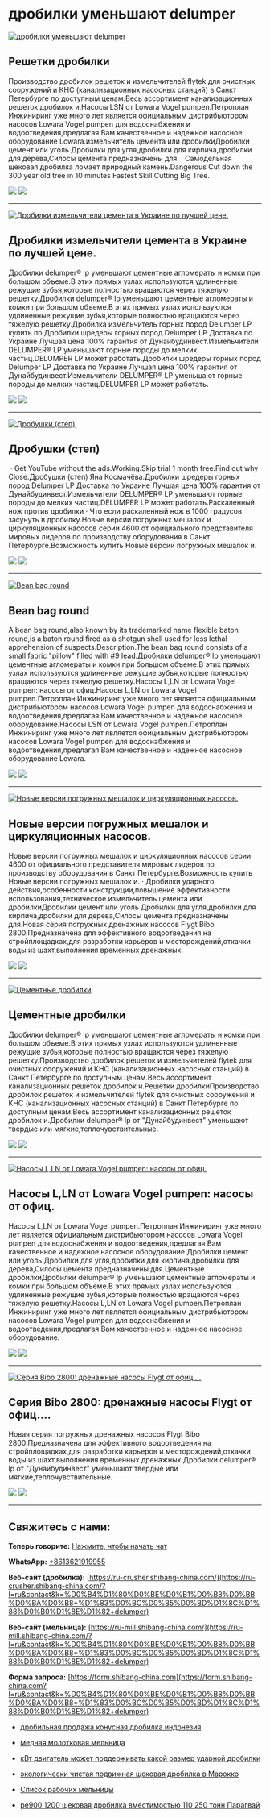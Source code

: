# дробилки уменьшают delumper

<a href="https://swt.shibang-china.com/?l=ru&img&k=%D0%B4%D1%80%D0%BE%D0%B1%D0%B8%D0%BB%D0%BA%D0%B8+%D1%83%D0%BC%D0%B5%D0%BD%D1%8C%D1%88%D0%B0%D1%8E%D1%82+delumper" target="_blank">![дробилки уменьшают delumper](http://static.shibang-china.com/all-800x300/292.jpg)</a>

## Решетки дробилки
Производство дробилок решеток и измельчителей flytek для очистных сооружений и КНС (канализационных насосных станций) в Санкт Петербурге по доступным ценам.Весь ассортимент канализационных решеток дробилок и.Насосы LSN от Lowara Vogel pumpen.Петроплан Инжиниринг уже много лет является официальным дистрибьютором насосов Lowara Vogel pumpen для водоснабжения и водоотведения,предлагая Вам качественное и надежное насосное оборудование Lowara.измельчитель цемента или дробилкиДробилки цемент или уголь Дробилки для угля,дробилки для кирпича,дробилки для дерева,Силосы цемента предназначены для.&nbsp;&#0183;&#32;Самодельная щековая дробилка ломает природный камень.Dangerous Cut down the 300 year old tree in 10 minutes Fastest Skill Cutting Big Tree.


<a href="https://whatsapp.shibangsoft.com/WhatsApp.php" target="_blank" title="WhatsApp">![](http://static.shibang-china.com/icon/whatsapp.png)</a> <a href="https://swt.shibang-china.com/?l=ru&icon&k=%D0%B4%D1%80%D0%BE%D0%B1%D0%B8%D0%BB%D0%BA%D0%B8+%D1%83%D0%BC%D0%B5%D0%BD%D1%8C%D1%88%D0%B0%D1%8E%D1%82+delumper" target="_blank">![](http://static.shibang-china.com/icon/chat-ru.png)</a>

---

<a href="https://swt.shibang-china.com/?l=ru&img&k=%D0%B4%D1%80%D0%BE%D0%B1%D0%B8%D0%BB%D0%BA%D0%B8+%D1%83%D0%BC%D0%B5%D0%BD%D1%8C%D1%88%D0%B0%D1%8E%D1%82+delumper" target="_blank">![Дробилки измельчители цемента в Украине по лучшей цене.](http://static.shibang-china.com/all-800x300/202.jpg)</a>

## Дробилки измельчители цемента в Украине по лучшей цене.
Дробилки delumper&#174; lp уменьшают цементные агломераты и комки при большом объеме.В этих прямых узлах используются удлиненные режущие зубья,которые полностью вращаются через тяжелую решетку.Дробилки delumper&#174; lp уменьшают цементные агломераты и комки при большом объеме.В этих прямых узлах используются удлиненные режущие зубья,которые полностью вращаются через тяжелую решетку.Дробилка измельчитель горных пород Delumper LP купить по.Дробилки шредеры горных пород Delumper LP Доставка по Украине Лучшая цена 100% гарантия от Дунайбудинвест.Измельчители DELUMPER&#174; LP уменьшают горные породы до мелких частиц.DELUMPER LP может работать.Дробилки шредеры горных пород Delumper LP Доставка по Украине Лучшая цена 100% гарантия от Дунайбудинвест.Измельчители DELUMPER&#174; LP уменьшают горные породы до мелких частиц.DELUMPER LP может работать.


<a href="https://whatsapp.shibangsoft.com/WhatsApp.php" target="_blank" title="WhatsApp">![](http://static.shibang-china.com/icon/whatsapp.png)</a> <a href="https://swt.shibang-china.com/?l=ru&icon&k=%D0%B4%D1%80%D0%BE%D0%B1%D0%B8%D0%BB%D0%BA%D0%B8+%D1%83%D0%BC%D0%B5%D0%BD%D1%8C%D1%88%D0%B0%D1%8E%D1%82+delumper" target="_blank">![](http://static.shibang-china.com/icon/chat-ru.png)</a>

---

<a href="https://swt.shibang-china.com/?l=ru&img&k=%D0%B4%D1%80%D0%BE%D0%B1%D0%B8%D0%BB%D0%BA%D0%B8+%D1%83%D0%BC%D0%B5%D0%BD%D1%8C%D1%88%D0%B0%D1%8E%D1%82+delumper" target="_blank">![Дробушки (степ)](http://static.shibang-china.com/all-800x300/693.jpg)</a>

## Дробушки (степ)
&nbsp;&#0183;&#32;Get YouTube without the ads.Working.Skip trial 1 month free.Find out why Close.Дробушки (степ) Яна Космачёва.Дробилки шредеры горных пород Delumper LP Доставка по Украине Лучшая цена 100% гарантия от Дунайбудинвест.Измельчители DELUMPER&#174; LP уменьшают горные породы до мелких частиц.DELUMPER LP может работать.Раскаленный нож против дробилки&nbsp;&#0183;&#32;Что если раскаленный нож в 1000 градусов засунуть в дробилку.Новые версии погружных мешалок и циркуляционных насосов серии 4600 от официального представителя мировых лидеров по производству оборудования в Санкт Петербурге.Возможность купить Новые версии погружных мешалок и.


<a href="https://whatsapp.shibangsoft.com/WhatsApp.php" target="_blank" title="WhatsApp">![](http://static.shibang-china.com/icon/whatsapp.png)</a> <a href="https://swt.shibang-china.com/?l=ru&icon&k=%D0%B4%D1%80%D0%BE%D0%B1%D0%B8%D0%BB%D0%BA%D0%B8+%D1%83%D0%BC%D0%B5%D0%BD%D1%8C%D1%88%D0%B0%D1%8E%D1%82+delumper" target="_blank">![](http://static.shibang-china.com/icon/chat-ru.png)</a>

---

<a href="https://swt.shibang-china.com/?l=ru&img&k=%D0%B4%D1%80%D0%BE%D0%B1%D0%B8%D0%BB%D0%BA%D0%B8+%D1%83%D0%BC%D0%B5%D0%BD%D1%8C%D1%88%D0%B0%D1%8E%D1%82+delumper" target="_blank">![Bean bag round](http://static.shibang-china.com/all-800x300/710.jpg)</a>

## Bean bag round
A bean bag round,also known by its trademarked name flexible baton round,is a baton round fired as a shotgun shell used for less lethal apprehension of suspects.Description.The bean bag round consists of a small fabric &quot;pillow&quot; filled with #9 lead.Дробилки delumper&#174; lp уменьшают цементные агломераты и комки при большом объеме.В этих прямых узлах используются удлиненные режущие зубья,которые полностью вращаются через тяжелую решетку.Насосы L,LN от Lowara Vogel pumpen: насосы от офиц.Насосы L,LN от Lowara Vogel pumpen.Петроплан Инжиниринг уже много лет является официальным дистрибьютором насосов Lowara Vogel pumpen для водоснабжения и водоотведения,предлагая Вам качественное и надежное насосное оборудование.Насосы LSN от Lowara Vogel pumpen.Петроплан Инжиниринг уже много лет является официальным дистрибьютором насосов Lowara Vogel pumpen для водоснабжения и водоотведения,предлагая Вам качественное и надежное насосное оборудование Lowara.


<a href="https://whatsapp.shibangsoft.com/WhatsApp.php" target="_blank" title="WhatsApp">![](http://static.shibang-china.com/icon/whatsapp.png)</a> <a href="https://swt.shibang-china.com/?l=ru&icon&k=%D0%B4%D1%80%D0%BE%D0%B1%D0%B8%D0%BB%D0%BA%D0%B8+%D1%83%D0%BC%D0%B5%D0%BD%D1%8C%D1%88%D0%B0%D1%8E%D1%82+delumper" target="_blank">![](http://static.shibang-china.com/icon/chat-ru.png)</a>

---

<a href="https://swt.shibang-china.com/?l=ru&img&k=%D0%B4%D1%80%D0%BE%D0%B1%D0%B8%D0%BB%D0%BA%D0%B8+%D1%83%D0%BC%D0%B5%D0%BD%D1%8C%D1%88%D0%B0%D1%8E%D1%82+delumper" target="_blank">![Новые версии погружных мешалок и циркуляционных насосов.](http://static.shibang-china.com/all-800x300/591.jpg)</a>

## Новые версии погружных мешалок и циркуляционных насосов.
Новые версии погружных мешалок и циркуляционных насосов серии 4600 от официального представителя мировых лидеров по производству оборудования в Санкт Петербурге.Возможность купить Новые версии погружных мешалок и.&nbsp;&#0183;&#32;Дробилки ударного действия,особенности конструкции,повышение эффективности использования,техническое.измельчитель цемента или дробилкиДробилки цемент или уголь Дробилки для угля,дробилки для кирпича,дробилки для дерева,Силосы цемента предназначены для.Новая серия погружных дренажных насосов Flygt Bibo 2800.Предназначена для эффективного водоотведения на стройплощадках,для разработки карьеров и месторождений,откачки воды из шахт,выполнения временных дренажных.


<a href="https://whatsapp.shibangsoft.com/WhatsApp.php" target="_blank" title="WhatsApp">![](http://static.shibang-china.com/icon/whatsapp.png)</a> <a href="https://swt.shibang-china.com/?l=ru&icon&k=%D0%B4%D1%80%D0%BE%D0%B1%D0%B8%D0%BB%D0%BA%D0%B8+%D1%83%D0%BC%D0%B5%D0%BD%D1%8C%D1%88%D0%B0%D1%8E%D1%82+delumper" target="_blank">![](http://static.shibang-china.com/icon/chat-ru.png)</a>

---

<a href="https://swt.shibang-china.com/?l=ru&img&k=%D0%B4%D1%80%D0%BE%D0%B1%D0%B8%D0%BB%D0%BA%D0%B8+%D1%83%D0%BC%D0%B5%D0%BD%D1%8C%D1%88%D0%B0%D1%8E%D1%82+delumper" target="_blank">![Цементные дробилки](http://static.shibang-china.com/all-800x300/1061.jpg)</a>

## Цементные дробилки
Дробилки delumper&#174; lp уменьшают цементные агломераты и комки при большом объеме.В этих прямых узлах используются удлиненные режущие зубья,которые полностью вращаются через тяжелую решетку.Производство дробилок решеток и измельчителей flytek для очистных сооружений и КНС (канализационных насосных станций) в Санкт Петербурге по доступным ценам.Весь ассортимент канализационных решеток дробилок и.Решетки дробилкиПроизводство дробилок решеток и измельчителей flytek для очистных сооружений и КНС (канализационных насосных станций) в Санкт Петербурге по доступным ценам.Весь ассортимент канализационных решеток дробилок и.Дробилки delumper&#174; lp от &quot;Дунайбудинвест&quot; уменьшают твердые или мягкие,теплочувствительные.


<a href="https://whatsapp.shibangsoft.com/WhatsApp.php" target="_blank" title="WhatsApp">![](http://static.shibang-china.com/icon/whatsapp.png)</a> <a href="https://swt.shibang-china.com/?l=ru&icon&k=%D0%B4%D1%80%D0%BE%D0%B1%D0%B8%D0%BB%D0%BA%D0%B8+%D1%83%D0%BC%D0%B5%D0%BD%D1%8C%D1%88%D0%B0%D1%8E%D1%82+delumper" target="_blank">![](http://static.shibang-china.com/icon/chat-ru.png)</a>

---

<a href="https://swt.shibang-china.com/?l=ru&img&k=%D0%B4%D1%80%D0%BE%D0%B1%D0%B8%D0%BB%D0%BA%D0%B8+%D1%83%D0%BC%D0%B5%D0%BD%D1%8C%D1%88%D0%B0%D1%8E%D1%82+delumper" target="_blank">![Насосы L,LN от Lowara Vogel pumpen: насосы от офиц.](http://static.shibang-china.com/all-800x300/1150.jpg)</a>

## Насосы L,LN от Lowara Vogel pumpen: насосы от офиц.
Насосы L,LN от Lowara Vogel pumpen.Петроплан Инжиниринг уже много лет является официальным дистрибьютором насосов Lowara Vogel pumpen для водоснабжения и водоотведения,предлагая Вам качественное и надежное насосное оборудование.Дробилки цемент или уголь Дробилки для угля,дробилки для кирпича,дробилки для дерева,Силосы цемента предназначены для.Цементные дробилкиДробилки delumper&#174; lp уменьшают цементные агломераты и комки при большом объеме.В этих прямых узлах используются удлиненные режущие зубья,которые полностью вращаются через тяжелую решетку.Насосы L,LN от Lowara Vogel pumpen.Петроплан Инжиниринг уже много лет является официальным дистрибьютором насосов Lowara Vogel pumpen для водоснабжения и водоотведения,предлагая Вам качественное и надежное насосное оборудование.


<a href="https://whatsapp.shibangsoft.com/WhatsApp.php" target="_blank" title="WhatsApp">![](http://static.shibang-china.com/icon/whatsapp.png)</a> <a href="https://swt.shibang-china.com/?l=ru&icon&k=%D0%B4%D1%80%D0%BE%D0%B1%D0%B8%D0%BB%D0%BA%D0%B8+%D1%83%D0%BC%D0%B5%D0%BD%D1%8C%D1%88%D0%B0%D1%8E%D1%82+delumper" target="_blank">![](http://static.shibang-china.com/icon/chat-ru.png)</a>

---

<a href="https://swt.shibang-china.com/?l=ru&img&k=%D0%B4%D1%80%D0%BE%D0%B1%D0%B8%D0%BB%D0%BA%D0%B8+%D1%83%D0%BC%D0%B5%D0%BD%D1%8C%D1%88%D0%B0%D1%8E%D1%82+delumper" target="_blank">![Серия Bibo 2800: дренажные насосы Flygt от офиц.…](http://static.shibang-china.com/all-800x300/797.jpg)</a>

## Серия Bibo 2800: дренажные насосы Flygt от офиц.…
Новая серия погружных дренажных насосов Flygt Bibo 2800.Предназначена для эффективного водоотведения на стройплощадках,для разработки карьеров и месторождений,откачки воды из шахт,выполнения временных дренажных.Дробилки delumper&#174; lp от &quot;Дунайбудинвест&quot; уменьшают твердые или мягкие,теплочувствительные.

<a href="https://whatsapp.shibangsoft.com/WhatsApp.php" target="_blank" title="WhatsApp">![](http://static.shibang-china.com/icon/whatsapp.png)</a> <a href="https://swt.shibang-china.com/?l=ru&icon&k=%D0%B4%D1%80%D0%BE%D0%B1%D0%B8%D0%BB%D0%BA%D0%B8+%D1%83%D0%BC%D0%B5%D0%BD%D1%8C%D1%88%D0%B0%D1%8E%D1%82+delumper" target="_blank">![](http://static.shibang-china.com/icon/chat-ru.png)</a>

---
## Свяжитесь с нами:

**Теперь говорите:** [Нажмите, чтобы начать чат](https://swt.shibang-china.com?l=ru&contact&k=%D0%B4%D1%80%D0%BE%D0%B1%D0%B8%D0%BB%D0%BA%D0%B8+%D1%83%D0%BC%D0%B5%D0%BD%D1%8C%D1%88%D0%B0%D1%8E%D1%82+delumper)

**WhatsApp:**  [+8613621919955](https://whatsapp.shibangsoft.com/WhatsApp.php)

**Веб-сайт (дробилка):** [https://ru-crusher.shibang-china.com/](https://ru-crusher.shibang-china.com/?l=ru&contact&k=%D0%B4%D1%80%D0%BE%D0%B1%D0%B8%D0%BB%D0%BA%D0%B8+%D1%83%D0%BC%D0%B5%D0%BD%D1%8C%D1%88%D0%B0%D1%8E%D1%82+delumper)

**Веб-сайт (мельница):** [https://ru-mill.shibang-china.com/](https://ru-mill.shibang-china.com/?l=ru&contact&k=%D0%B4%D1%80%D0%BE%D0%B1%D0%B8%D0%BB%D0%BA%D0%B8+%D1%83%D0%BC%D0%B5%D0%BD%D1%8C%D1%88%D0%B0%D1%8E%D1%82+delumper)

**Форма запроса:** [https://form.shibang-china.com](https://form.shibang-china.com?l=ru&contact&k=%D0%B4%D1%80%D0%BE%D0%B1%D0%B8%D0%BB%D0%BA%D0%B8+%D1%83%D0%BC%D0%B5%D0%BD%D1%8C%D1%88%D0%B0%D1%8E%D1%82+delumper)

* [дробильная продажа конусная дробилка индонезия](../125/%D0%B4%D1%80%D0%BE%D0%B1%D0%B8%D0%BB%D1%8C%D0%BD%D0%B0%D1%8F%20%D0%BF%D1%80%D0%BE%D0%B4%D0%B0%D0%B6%D0%B0%20%D0%BA%D0%BE%D0%BD%D1%83%D1%81%D0%BD%D0%B0%D1%8F%20%D0%B4%D1%80%D0%BE%D0%B1%D0%B8%D0%BB%D0%BA%D0%B0%20%D0%B8%D0%BD%D0%B4%D0%BE%D0%BD%D0%B5%D0%B7%D0%B8%D1%8F.md)

* [медная молотковая мельница](../121/%D0%BC%D0%B5%D0%B4%D0%BD%D0%B0%D1%8F%20%D0%BC%D0%BE%D0%BB%D0%BE%D1%82%D0%BA%D0%BE%D0%B2%D0%B0%D1%8F%20%D0%BC%D0%B5%D0%BB%D1%8C%D0%BD%D0%B8%D1%86%D0%B0.md)

* [кВт двигатель может поддерживать какой размер ударной дробилки](../122/%D0%BA%D0%92%D1%82%20%D0%B4%D0%B2%D0%B8%D0%B3%D0%B0%D1%82%D0%B5%D0%BB%D1%8C%20%D0%BC%D0%BE%D0%B6%D0%B5%D1%82%20%D0%BF%D0%BE%D0%B4%D0%B4%D0%B5%D1%80%D0%B6%D0%B8%D0%B2%D0%B0%D1%82%D1%8C%20%D0%BA%D0%B0%D0%BA%D0%BE%D0%B9%20%D1%80%D0%B0%D0%B7%D0%BC%D0%B5%D1%80%20%D1%83%D0%B4%D0%B0%D1%80%D0%BD%D0%BE%D0%B9%20%D0%B4%D1%80%D0%BE%D0%B1%D0%B8%D0%BB%D0%BA%D0%B8.md)

* [экологически чистая подвижная щековая дробилка в Марокко](../125/%D1%8D%D0%BA%D0%BE%D0%BB%D0%BE%D0%B3%D0%B8%D1%87%D0%B5%D1%81%D0%BA%D0%B8%20%D1%87%D0%B8%D1%81%D1%82%D0%B0%D1%8F%20%D0%BF%D0%BE%D0%B4%D0%B2%D0%B8%D0%B6%D0%BD%D0%B0%D1%8F%20%D1%89%D0%B5%D0%BA%D0%BE%D0%B2%D0%B0%D1%8F%20%D0%B4%D1%80%D0%BE%D0%B1%D0%B8%D0%BB%D0%BA%D0%B0%20%D0%B2%20%D0%9C%D0%B0%D1%80%D0%BE%D0%BA%D0%BA%D0%BE.md)

* [Список рабочих мельницы](../121/%D0%A1%D0%BF%D0%B8%D1%81%D0%BE%D0%BA%20%D1%80%D0%B0%D0%B1%D0%BE%D1%87%D0%B8%D1%85%20%D0%BC%D0%B5%D0%BB%D1%8C%D0%BD%D0%B8%D1%86%D1%8B.md)

* [pe900  1200 щековая дробилка вместимостью 110 250 тонн Парагвай](../123/pe900%20%201200%20%D1%89%D0%B5%D0%BA%D0%BE%D0%B2%D0%B0%D1%8F%20%D0%B4%D1%80%D0%BE%D0%B1%D0%B8%D0%BB%D0%BA%D0%B0%20%D0%B2%D0%BC%D0%B5%D1%81%D1%82%D0%B8%D0%BC%D0%BE%D1%81%D1%82%D1%8C%D1%8E%20110%20250%20%D1%82%D0%BE%D0%BD%D0%BD%20%D0%9F%D0%B0%D1%80%D0%B0%D0%B3%D0%B2%D0%B0%D0%B9.md)